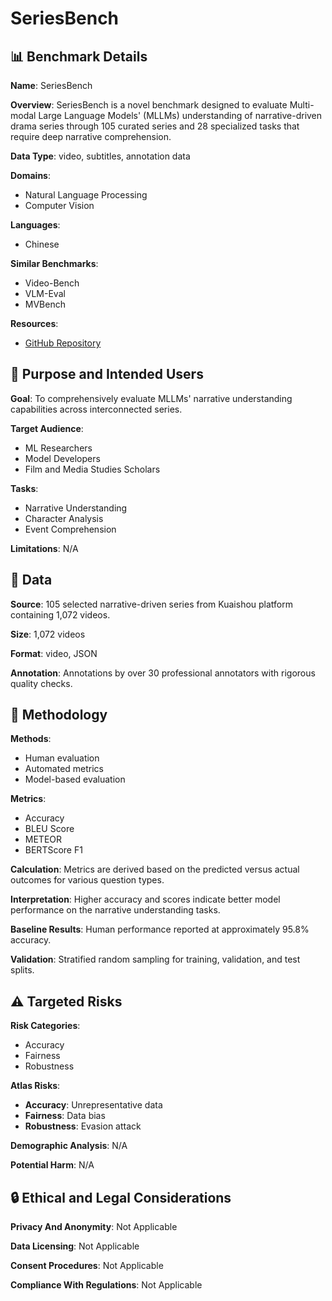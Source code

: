 # SeriesBench

## 📊 Benchmark Details

**Name**: SeriesBench

**Overview**: SeriesBench is a novel benchmark designed to evaluate Multi-modal Large Language Models' (MLLMs) understanding of narrative-driven drama series through 105 curated series and 28 specialized tasks that require deep narrative comprehension.

**Data Type**: video, subtitles, annotation data

**Domains**:
- Natural Language Processing
- Computer Vision

**Languages**:
- Chinese

**Similar Benchmarks**:
- Video-Bench
- VLM-Eval
- MVBench

**Resources**:
- [GitHub Repository](https://github.com/username/repository)

## 🎯 Purpose and Intended Users

**Goal**: To comprehensively evaluate MLLMs' narrative understanding capabilities across interconnected series.

**Target Audience**:
- ML Researchers
- Model Developers
- Film and Media Studies Scholars

**Tasks**:
- Narrative Understanding
- Character Analysis
- Event Comprehension

**Limitations**: N/A

## 💾 Data

**Source**: 105 selected narrative-driven series from Kuaishou platform containing 1,072 videos.

**Size**: 1,072 videos

**Format**: video, JSON

**Annotation**: Annotations by over 30 professional annotators with rigorous quality checks.

## 🔬 Methodology

**Methods**:
- Human evaluation
- Automated metrics
- Model-based evaluation

**Metrics**:
- Accuracy
- BLEU Score
- METEOR
- BERTScore F1

**Calculation**: Metrics are derived based on the predicted versus actual outcomes for various question types.

**Interpretation**: Higher accuracy and scores indicate better model performance on the narrative understanding tasks.

**Baseline Results**: Human performance reported at approximately 95.8% accuracy.

**Validation**: Stratified random sampling for training, validation, and test splits.

## ⚠️ Targeted Risks

**Risk Categories**:
- Accuracy
- Fairness
- Robustness

**Atlas Risks**:
- **Accuracy**: Unrepresentative data
- **Fairness**: Data bias
- **Robustness**: Evasion attack

**Demographic Analysis**: N/A

**Potential Harm**: N/A

## 🔒 Ethical and Legal Considerations

**Privacy And Anonymity**: Not Applicable

**Data Licensing**: Not Applicable

**Consent Procedures**: Not Applicable

**Compliance With Regulations**: Not Applicable
